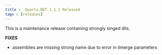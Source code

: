 ```yaml
---
title :  Quartz.NET 2.1.1 Released
tags : [releases]
---
```


This is a maintenance release containing strongly singed dlls.

__FIXES__

* assemblies are missing strong name due to error in ilmerge parameters

<Download />
